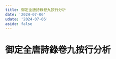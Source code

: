 ```yaml
---
title: 御定全唐詩錄卷九按行分析
date: '2024-07-06'
udate: '2024-07-06'
aside: false
---
```

# 御定全唐詩錄卷九按行分析

<LinePage :list="lines" :chapternum="9" />

<script setup>
const chapter = '卷九';
import lines from '/data/qtsl/卷九/lines.json'
</script>
